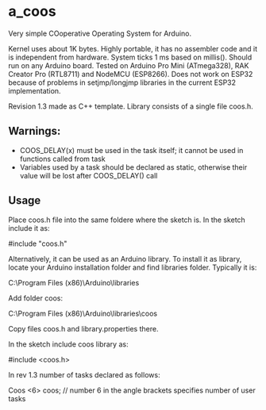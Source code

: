 # a_coos
Very simple COoperative Operating System for Arduino.

Kernel uses about 1K bytes. Highly portable, it has no assembler code and it is independent from hardware. System ticks 1 ms based on millis(). Should run on any Arduino board. Tested on Arduino Pro Mini (ATmega328), RAK Creator Pro (RTL8711) and NodeMCU (ESP8266). Does not work on ESP32 because of problems in setjmp/longjmp libraries in the current ESP32 implementation.

Revision 1.3 made as C++ template. Library consists of a single file coos.h. 

## Warnings: 
  * COOS_DELAY(x) must be used in the task itself; it cannot be used in functions called from task
  * Variables used by a task should be declared as static, otherwise their value will be lost after COOS_DELAY() call

## Usage

Place coos.h file into the same foldere where the sketch is. In the sketch include it as:

#include "coos.h"

Alternatively, it can be used as an Arduino library. To install it as library, locate your Arduino installation folder and find libraries folder. Typically it is: 

C:\Program Files (x86)\Arduino\libraries

Add folder coos: 

C:\Program Files (x86)\Arduino\libraries\coos

Copy files coos.h and library.properties there.

In the sketch include coos library as:

#include <coos.h>

In rev 1.3 number of tasks declared as follows:

Coos <6> coos; // number 6 in the angle brackets specifies number of user tasks


